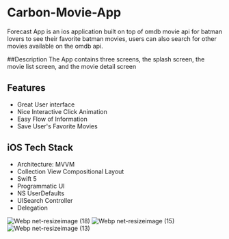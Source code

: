 # Carbon-Movie-App
Forecast App is an ios application built on top of omdb movie api for batman lovers to see their favorite batman movies, users can also search for other movies available on the omdb api.

##Description
The App contains three screens, the splash screen, the movie list screen, and the movie detail screen


## Features 
* Great User interface
* Nice Interactive Click Animation
* Easy Flow of Information
* Save User's Favorite Movies

## iOS Tech Stack
* Architecture: MVVM 
* Collection View Compositional Layout
* Swift 5
* Programmatic UI
* NS UserDefaults
* UISearch Controller
* Delegation


![Webp net-resizeimage (18)](https://user-images.githubusercontent.com/25069943/144903231-992a91b9-61dc-418b-ac75-ba90e00ac505.png)
![Webp net-resizeimage (15)](https://user-images.githubusercontent.com/25069943/144899646-c6aade4a-d3cf-4827-a273-2cfadac23f41.png)
![Webp net-resizeimage (13)](https://user-images.githubusercontent.com/25069943/144900106-411a78ec-a20d-4317-a1c7-c36b23db11e8.png)



